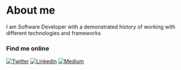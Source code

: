   <!--

  Visitor count<br>
  <img src="https://profile-counter.glitch.me/saifabusaleh/count.svg" />
  -->
# About me
I am Software Developer with a demonstrated history of working with different technologies and frameworks

### Find me online

<p align="center">

<!-- ![github stats](https://github-readme-stats.vercel.app/api?username=saifabusaleh&show_icons=true&count_private=true&theme=dark) -->


  [![Twitter](https://img.shields.io/badge/-Twitter-222222?style=flat-square&logo=twitter&logoColor=white&link=https://twitter.com/AbusalehSaif)](https://twitter.com/AbusalehSaif)
[![Linkedin](https://img.shields.io/badge/-LinkedIn-222222?style=flat-square&logo=Linkedin&logoColor=white&link=https://www.linkedin.com/in/saif-abusaleh/)](https://www.linkedin.com/in/saif-abusaleh)
[![Medium](https://img.shields.io/badge/-Medium-222222?style=flat-square&logo=Medium&logoColor=white&link=https://medium.com/@saif.as7777)](https://medium.com/@saif.as)


</p>

<!--
**saifabusaleh/saifabusaleh** is a ✨ _special_ ✨ repository because its `README.md` (this file) appears on your GitHub profile.

Here are some ideas to get you started:

- 🔭 I’m currently working on ...
- 🌱 I’m currently learning ...
- 👯 I’m looking to collaborate on ...
- 🤔 I’m looking for help with ...
- 💬 Ask me about ...
- 📫 How to reach me: ...
- 😄 Pronouns: ...
- ⚡ Fun fact: ...
-->
